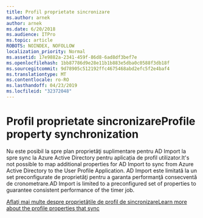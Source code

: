 ```yaml
---
title: Profil proprietate sincronizare
ms.author: arnek
author: arnek
ms.date: 6/20/2018
ms.audience: ITPro
ms.topic: article
ROBOTS: NOINDEX, NOFOLLOW
localization_priority: Normal
ms.assetid: 17e9882a-2341-459f-86d8-6ad8df3bef7e
ms.openlocfilehash: 1bb87786d9e28e11b1b883e5dba0c0588f3db18f
ms.sourcegitcommit: 9d78905c512192ffc4675468abd2efc5f2e4baf4
ms.translationtype: MT
ms.contentlocale: ro-RO
ms.lasthandoff: 04/23/2019
ms.locfileid: "32372048"
---
```

# <a name="profile-property-synchronization"></a><span data-ttu-id="d8035-102">Profil proprietate sincronizare</span><span class="sxs-lookup"><span data-stu-id="d8035-102">Profile property synchronization</span></span>

<span data-ttu-id="d8035-103">Nu este posibil la spre plan proprietăţi suplimentare pentru AD Import la spre sync la Azure Active Directory pentru aplicația de profil utilizator.</span><span class="sxs-lookup"><span data-stu-id="d8035-103">It's not possible to map additional properties for AD Import to sync from Azure Active Directory to the User Profile Application.</span></span> <span data-ttu-id="d8035-104">AD Import este limitată la un set preconfigurate de proprietăţi pentru a garanta performanţă consecventă de cronometrare.</span><span class="sxs-lookup"><span data-stu-id="d8035-104">AD Import is limited to a preconfigured set of properties to guarantee consistent performance of the timer job.</span></span>
  
[<span data-ttu-id="d8035-105">Aflaţi mai multe despre proprietățile de profil de sincronizare</span><span class="sxs-lookup"><span data-stu-id="d8035-105">Learn more about the profile properties that sync</span></span>](https://go.microsoft.com/fwlink/?linkid=875671)
  

